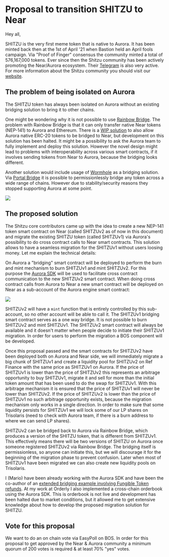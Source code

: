 # Proposal to transition SHITZU to Near

Hey all,

SHITZU is the very first meme token that is native to Aurora. It has been minted back then at the 1st of April '21 when Bastion held an April fools campaign. Via "Proof of Finger" consensus the community minted a total of 576,167,000 tokens. Ever since then the Shitzu community has been actively promoting the Near/Aurora ecosystem. Their [Telegram](https://t.me/Shitzu_Community) is also very active. For more information about the Shitzu community you should visit our [website](https://shitzuapes.xyz).

## The problem of being isolated on Aurora

The SHITZU token has always been isolated on Aurora without an existing bridging solution to bring it to other chains.

One might be wondering why it is not possible to use [Rainbow Bridge](https://rainbowbridge.app/). The problem with Rainbow Bridge is that it can only transfer native Near tokens (NEP-141) to Aurora and Ethereum. There is a [WIP solution](https://github.com/aurora-is-near/native-erc20-connector) to also allow Aurora native ERC-20 tokens to be bridged to Near, but development on this solution has been halted.
It might be a possibility to ask the Aurora team to fully implement and deploy this solution. However the novel design might lead to problems with interoperability across various smart contracts, if it involves sending tokens from Near to Aurora, because the bridging looks different.

Another solution would include usage of [Wormhole](https://wormhole.com/) as a bridging solution. Via [Portal Bridge](https://portalbridge.com/) it is possible to permissionlessly bridge any token across a wide range of chains. However due to stability/security reasons they stopped supporting Aurora at some point.

![](https://cdn.discordapp.com/attachments/899637214894518284/1186951208548704317/b19abda3-1241-4fe9-90d5-719a146a81e1.png?ex=65951d74&is=6582a874&hm=085435a61b6a282ffbad541f1d80f130170ce273879857e360d01c729551015d&)

## The proposed solution

The Shitzu core contributors came up with the idea to create a new NEP-141 token smart contract on Near (called SHITZUv2 as of now in this document) and migrate the existing SHITZU token (called SHITZUv1) via Aurora's possibility to do cross contract calls to Near smart contracts. This solution allows to have a seamless migration for the SHITZUv1 without users loosing money. Let me explain the technical details:

On Aurora a "bridging" smart contract will be deployed to perform the burn and mint mechanism to burn SHITZUv1 and mint SHITZUv2. For this purpose the [Aurora SDK](https://github.com/aurora-is-near/aurora-contracts-sdk) will be used to facilitate cross contract communication to the new SHITZUv2 smart contract.
When doing cross contract calls from Aurora to Near a new smart contract will be deployed on Near as a sub-account of the Aurora engine smart contract:

![](https://user-images.githubusercontent.com/13788876/218560980-c685accd-a0c1-45ac-9885-9d5715b32f20.png)

SHITZUv2 will have a `mint` function that is entirely controlled by this sub-account, so no other account will be able to call it. The SHITZUv1 bridging smart contract serves as a one way bridge. It is not possible to burn SHITZUv2 and mint SHITZUv1. The SHITZUv2 smart contract will always be available and it doesn't matter when people decide to initiate their SHITZUv1 migration.
In order for users to perform the migration a BOS component will be developed.

Once this proposal passed and the smart contracts for SHITZUv2 have been deployed both on Aurora and Near side, we will immediately migrate a big chunk of SHITZUv1 and create a liquidity pool for SHITZUv2 on Ref Finance with the same price as SHITZUv1 on Aurora. If the price of SHITZUv1 is lower than the price of SHITZUv2 this represents an arbitrage opportunity to buy SHITZUv1, migrate it and sell for more than the initial token amount that has been used to do the swap for SHITZUv1. With this arbitrage mechanism it is ensured that the price of SHITZUv1 will never be lower than SHITZUv2. If the price of SHITZUv2 is lower than the price of SHITZUv1 no such arbitrage opportunity exists, because the migration mechanism only works in a single direction. In order to make sure that some liquidity persists for SHITZUv1 we will lock some of our LP shares on Trisolaris (need to check with Aurora team, if there is a burn address to where we can send LP shares).

SHITZUv2 can be bridged back to Aurora via Rainbow Bridge, which produces a version of the SHITZU token, that is different from SHITZUv1. This effectively means there will be two versions of SHITZU on Aurora once someone registered SHITZUv2 via Rainbow Bridge. The bridging itself is permissionless, so anyone can initiate this, but we will discourage it for the beginning of the migration phase to prevent confusion. Later when most of SHITZUv1 have been migrated we can also create new liquidity pools on Trisolaris.

I (Mario) have been already working with the Aurora SDK and have been the co-author of an [extended bridging example involving Fungible Token refunds](https://github.com/aurora-is-near/aurora-contracts-sdk/pull/13/commits/6188e540a4d5c9df293b3f2162708ad086fa0f8d). At my work at Orderly I also implemented a cross-chain orderbook using the Aurora SDK. This is orderbook is not live and development has been halted due to market conditions, but it allowed me to get extensive knowledge about how to develop the proposed migration solution for SHITZU.

## Vote for this proposal

We want to do an on chain vote via EasyPoll on BOS. In order for this proposal to get approved by the Near & Aurora community a minimum quorum of 200 votes is required & at least 70% "yes" votes.
